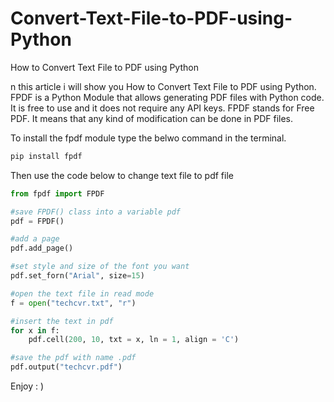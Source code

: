 # Convert-Text-File-to-PDF-using-Python
How to Convert Text File to PDF using Python

n this article i will show you How to Convert Text File to PDF using Python. FPDF is a Python Module that allows generating PDF files with Python code. It is free to use and it does not require any API keys. FPDF stands for Free PDF. It means that any kind of modification can be done in PDF files.

To install the fpdf module type the belwo command in the terminal.
```python
pip install fpdf
```
Then use the code below to change text file to pdf file

```python
from fpdf import FPDF

#save FPDF() class into a variable pdf
pdf = FPDF()

#add a page
pdf.add_page()

#set style and size of the font you want
pdf.set_forn("Arial", size=15)

#open the text file in read mode
f = open("techcvr.txt", "r")

#insert the text in pdf
for x in f:
    pdf.cell(200, 10, txt = x, ln = 1, align = 'C')

#save the pdf with name .pdf
pdf.output("techcvr.pdf")
```
Enjoy : )
